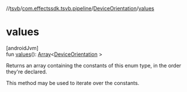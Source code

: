 //[tsvb](../../../index.md)/[com.effectssdk.tsvb.pipeline](../index.md)/[DeviceOrientation](index.md)/[values](values.md)

# values

[androidJvm]\
fun [values](values.md)(): [Array](https://kotlinlang.org/api/latest/jvm/stdlib/kotlin/-array/index.html)&lt;[DeviceOrientation](index.md)
&gt;

Returns an array containing the constants of this enum type, in the order they're declared.

This method may be used to iterate over the constants.
